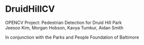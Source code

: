 # DruidHillCV

OPENCV Project: Pedestrian Detection for Druid Hill Park <br />
Jeesoo Kim, Morgan Hobson, Kavya Tumkur, Aidan Smith <br />

In conjunction with the Parks and People Foundation of Baltimore
